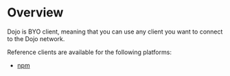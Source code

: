 # Overview

Dojo is BYO client, meaning that you can use any client you want to connect to the Dojo network.

Reference clients are available for the following platforms:

- [npm](./npm.md)
